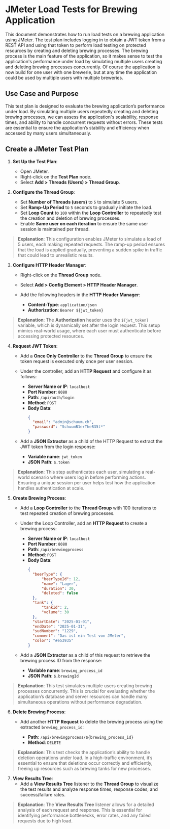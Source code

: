 # JMeter Load Tests for Brewing Application

This document demonstrates how to run load tests on a brewing application using JMeter. The test plan includes logging in to obtain a JWT token from a REST API and using that token to perform load testing on protected resources by creating and deleting brewing processes.
The brewing process is the main feature of the application, so it makes sense to test the application's performance under load by simulating multiple users creating and deleting brewing processes concurrently. Of course the application is now build for one user with one brewerie, but at any time the application could be used by multiple users with multiple breweries.

## Use Case and Purpose

This test plan is designed to evaluate the brewing application’s performance under load. By simulating multiple users repeatedly creating and deleting brewing processes, we can assess the application's scalability, response times, and ability to handle concurrent requests without errors. These tests are essential to ensure the application’s stability and efficiency when accessed by many users simultaneously.

## Create a JMeter Test Plan

1. **Set Up the Test Plan**:
    - Open JMeter.
    - Right-click on the **Test Plan** node.
    - Select **Add > Threads (Users) > Thread Group**.

2. **Configure the Thread Group**:
    - Set **Number of Threads (users)** to `5` to simulate 5 users.
    - Set **Ramp-Up Period** to `5` seconds to gradually initiate the load.
    - Set **Loop Count** to `100` within the **Loop Controller** to repeatedly test the creation and deletion of brewing processes.
    - Enable **Same user on each iteration** to ensure the same user session is maintained per thread.

> **Explanation**: This configuration enables JMeter to simulate a load of 5 users, each making repeated requests. The ramp-up period ensures that the load is applied gradually, preventing a sudden spike in traffic that could lead to unrealistic results.

3. **Configure HTTP Header Manager**:
    - Right-click on the **Thread Group** node.
    - Select **Add > Config Element > HTTP Header Manager**.
    - Add the following headers in the **HTTP Header Manager**:

        - **Content-Type**: `application/json`
        - **Authorization**: `Bearer ${jwt_token}`

> **Explanation**: The **Authorization** header uses the `${jwt_token}` variable, which is dynamically set after the login request. This setup mimics real-world usage, where each user must authenticate before accessing protected resources.

4. **Request JWT Token**:
    - Add a **Once Only Controller** to the **Thread Group** to ensure the token request is executed only once per user session.
    - Under the controller, add an **HTTP Request** and configure it as follows:

        - **Server Name or IP**: `localhost`
        - **Port Number**: `8080`
        - **Path**: `/api/auth/login`
        - **Method**: `POST`
        - **Body Data**: 
          ```json
          {
            "email": "admin@schuum.ch",
            "password": "SchuumB1erTheB35t*"
          }
          ```

    - Add a **JSON Extractor** as a child of the HTTP Request to extract the JWT token from the login response:
        - **Variable name**: `jwt_token`
        - **JSON Path**: `$.token`

> **Explanation**: This step authenticates each user, simulating a real-world scenario where users log in before performing actions. Ensuring a unique session per user helps test how the application handles authentication at scale.

5. **Create Brewing Process**:
    - Add a **Loop Controller** to the **Thread Group** with 100 iterations to test repeated creation of brewing processes.
    - Under the Loop Controller, add an **HTTP Request** to create a brewing process:

        - **Server Name or IP**: `localhost`
        - **Port Number**: `8080`
        - **Path**: `/api/brewingprocess`
        - **Method**: `POST`
        - **Body Data**: 
          ```json
          {
            "beerType": {
                "beerTypeId": 12,
                "name": "Lager",
                "duration": 30,
                "deleted": false
            },
            "tank": {
                "tankId": 2,
                "volume": 30
            },
            "startDate": "2025-01-01",
            "endDate": "2025-01-31",
            "sudNumber": "1229",
            "comment": "Das ist ein Test von JMeter",
            "color": "#e53935"
          }
          ```

    - Add a **JSON Extractor** as a child of this request to retrieve the brewing process ID from the response:
        - **Variable name**: `brewing_process_id`
        - **JSON Path**: `$.brewingId`

> **Explanation**: This test simulates multiple users creating brewing processes concurrently. This is crucial for evaluating whether the application’s database and server resources can handle many simultaneous operations without performance degradation.

6. **Delete Brewing Process**:
    - Add another **HTTP Request** to delete the brewing process using the extracted `brewing_process_id`:

        - **Path**: `/api/brewingprocess/${brewing_process_id}`
        - **Method**: `DELETE`

> **Explanation**: This test checks the application’s ability to handle deletion operations under load. In a high-traffic environment, it’s essential to ensure that deletions occur correctly and efficiently, freeing up resources such as brewing tanks for new processes.

7. **View Results Tree**:
    - Add a **View Results Tree** listener to the **Thread Group** to visualize the test results and analyze response times, response codes, and success/failure rates.

> **Explanation**: The **View Results Tree** listener allows for a detailed analysis of each request and response. This is essential for identifying performance bottlenecks, error rates, and any failed requests due to high load.
